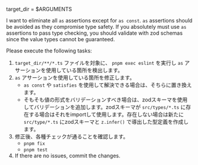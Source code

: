 target_dir = $ARGUMENTS

I want to eliminate all `as` assertions except for `as const`. `as` assertions should be avoided as they compromise type safety. If you absolutely must use `as` assertions to pass type checking, you should validate with zod schemas since the value types cannot be guaranteed.

Please execute the following tasks:

1. `target_dir/**/*.ts` ファイルを対象に、 `pnpm exec eslint` を実行し `as` アサーションを使用している箇所を検出します。
2. `as` アサーションを使用している箇所を修正します。
    - `as const` や `satisfies` を使用して解決できる場合は、そちらに置き換えます。
    - そもそも値の形式をバリデーションすべき場合は、zodスキーマを使用してバリデーションを追加します。zodスキーマが `src/types/*.ts` に存在する場合はそれをimportして使用します。存在しない場合は新たに `src/type/*.ts` にzodスキーマと `z.infer()` で導出した型定義を作成します。
3. 修正後、各種チェックが通ることを確認します。
     - `pnpm fix`
     - `pnpm test`
4. If there are no issues, commit the changes.
